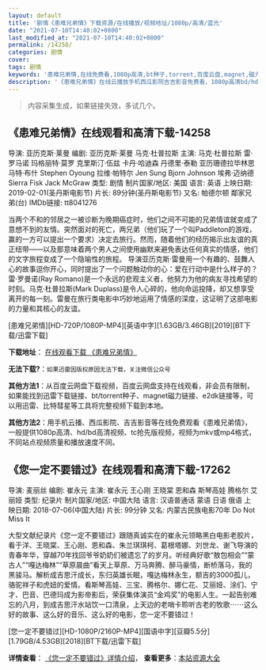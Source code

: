 ```yaml
---
layout: default
title: '剧情《患难兄弟情》下载资源/在线播放/视频地址/1080p/高清/蓝光'
date: "2021-07-10T14:40:02+0800"
last_modified_at: "2021-07-10T14:40:02+0800"
permalink: /14258/
categories: 剧情
cover:
tags: 剧情
keywords: '患难兄弟情,在线免费看,1080p高清,bt种子,torrent,百度云盘,magnet,磁力链,迅雷下载资源'
description: '《患难兄弟情》在线云播放手机西瓜影院吉吉影音免费看，1080p高清bd/hd未删减完整版和tc抢先枪版，mkv/mp4格式，附带bt/torrent种子、magnet/磁力链、百度云盘、网盘资源迅雷下载链接'
---
```


>内容采集生成，如果链接失效，多试几个。


## 《患难兄弟情》在线观看和高清下载-14258

导演: 亚历克斯·莱曼 编剧: 亚历克斯·莱曼 马克·杜普拉斯 主演: 马克·杜普拉斯 雷·罗马诺 玛格丽特·莫罗 克里斯汀·伍兹 卡丹·哈迪森 丹德里·泰勒 亚历珊德拉毕林思 马特·布什 Stephen Oyoung 拉维·帕特尔 Jen Sung Bjorn Johnson 埃弗·迈纳德 Sierra Fisk Jack McGraw 类型: 剧情 制片国家/地区: 美国 语言: 英语 上映日期: 2019-02-01(圣丹斯电影节) 片长: 89分钟(圣丹斯电影节) 又名: 帕德尔顿 鄰家兄弟(台) IMDb链接: tt8041276

当两个不和的邻居之一被诊断为晚期癌症时，他们之间不可能的兄弟情谊就变成了意想不到的友情。突然面对的死亡，两兄弟（他们玩了一个叫Paddleton的游戏，赢的一方可以提出一个要求）决定去旅行。然而，随着他们的经历揭示出友谊的真正纽带——以及那意味着两个男人之间使用幽默来避免表达任何真实的情感，他们的文字旅程变成了一个隐喻性的旅程。 导演亚历克斯·雷曼用一个有趣的、鼓舞人心的故事逗你开心，同时提出了一个问题触动你的心：爱在行动中是什么样子的？雷·罗曼诺(Ray Romano)是一个永远的悲观主义者，他努力为他的病友寻找希望的时刻。马克·杜普拉斯(Mark Duplass)是令人心碎的，他向命运投降，却又想享受离开的每一刻。雷曼在旅行类电影中巧妙地运用了情感的深度，这证明了这部电影的力量和其核心的友谊。


[患难兄弟情][HD-720P/1080P-MP4][英语中字][1.63GB/3.46GB][2019][BT下载/迅雷下载]

**下载地址**： [在线观看下载 《患难兄弟情》](https://www.btdx8.com/torrent/hnxdq_2019.html) 


**无法下载?**：`如果迅雷因版权原因无法下载，关注微信公众号 `

**其他方法1**：从百度云网盘下载视频，百度云网盘支持在线观看，非会员有限制，如果能找到迅雷下载链接、bt/torrent种子、magnet磁力链接、e2dk链接等，可以用迅雷、比特彗星等工具将完整视频下载到本地。

**其他方法2**：用手机云播、西瓜影院、吉吉影音等在线免费观看《患难兄弟情》，一般提供1080p高清、hd/bd高清视频、tc抢先版视频，视频为mkv或mp4格式，不同站点视频质量和播放速度不同。


## 《您一定不要错过》在线观看和高清下载-17262

导演: 麦丽丝 编剧: 崔永元 主演: 崔永元 王心刚 王晓棠 恩和森 斯琴高娃 腾格尔 艾丽娅 类型: 纪录片 制片国家/地区: 中国大陆 语言: 汉语普通话 蒙语 日语 俄语 上映日期: 2018-07-06(中国大陆) 片长: 99分钟 又名: 内蒙古民族电影70年 Do Not Miss It

大型文献纪录片《您一定不要错过》跟随真诚实在的崔永元领略黑白电影老胶片，看于洋、王晓棠、王心刚、恩和森、朱兰琪琪柯、葛根塔娜、刘世龙、谢飞导演的青春年华，穿越70年找回爷爷奶奶们被遗忘了的岁月。听经典好歌“敖包相会”“蒙古人”“嘎达梅林”“草原晨曲”看天上草原、万马奔腾、醉马豪情，断桥落马，我的黑骏马。解析成吉思汗成长，东归英雄长眠，嘎达梅林永生，额吉的3000孤儿，骆驼祥子和虎妞的爱情。看斯琴高娃、三宝、腾格尔、娜仁花、艾丽娅、涂们、宁才、巴音、巴德玛成为影帝影后，荣获集体演员“金鸡奖”的电影人生。一起告别难忘的八月，到成吉思汗水站饮一口清泉，上天边的老哨卡聆听古老的牧歌⋯⋯这么好的故事、这么好的音乐、这么好的电影，您一定不要错过！


[您一定不要错过][HD-1080P/2160P-MP4][国语中字][豆瓣5.5分][1.79GB/4.53GB][2018][BT下载/迅雷下载]

**详情查看**： [《您一定不要错过》详情介绍](/movie/17262/)， **查看更多**：[本站资源大全](/movie/t/all/)

